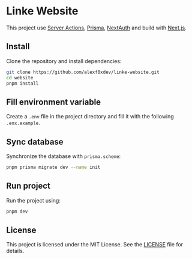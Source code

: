 # Linke Website

This project use [Server Actions](https://nextjs.org/docs/app/building-your-application/data-fetching/server-actions-and-mutations), [Prisma](https://www.prisma.io/), [NextAuth](https://next-auth.js.org/) and build with [Next.js](https://nextjs.org/).

## Install

Clone the repository and install dependencies:

```bash
git clone https://github.com/alexf0xdev/linke-website.git
cd website
pnpm install
```

## Fill environment variable

Create a ```.env``` file in the project directory and fill it with the following ```.enx.example```.

## Sync database

Synchronize the database with ```prisma.scheme```:

```bash
pnpm prisma migrate dev --name init
```

## Run project

Run the project using:

```bash
pnpm dev
```

## License

This project is licensed under the MIT License. See the [LICENSE](https://github.com/alexf0xdev/linke-website/blob/main/LICENSE) file for details.

